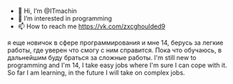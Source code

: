 - 👋 Hi, I’m @ITmachin
- 👀 I’m interested in programming
- 📫 How to reach me https://vk.com/zxcghoulded9

я еще новичок в сфере программирования и мне 14, берусь за легкие работы, где уверен что смогу с ним справится. Пока что обучаюсь, в дальнейшим буду браться за сложные работы.
I'm still new to programming and I'm 14, I take easy jobs where I'm sure I can cope with it. So far I am learning, in the future I will take on complex jobs.

